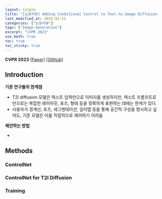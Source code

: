```yaml
---
layout: single
title: "[논문리뷰] Adding Conditional Control to Text-to-Image Diffusion Models"
last_modified_at: 2025-03-21
categories: ["논문리뷰"]
tags: ["Image Generation"]
excerpt: "CVPR 2023"
use_math: true
toc: true
toc_sticky: true
---
```


**CVPR 2023** 
[[Paper]](https://arxiv.org/abs/2302.05543)
[[GitHub]](https://github.com/lllyasviel/ControlNet)

## Introduction

**기존 연구들의 한계점**

- T2I diffusion 모델은 텍스트 입력만으로 이미지를 생성하지만, 텍스트 프롬프트로만으로는 복잡한 레이아웃, 포즈, 형태 등을 정확하게 표현하는 데에는 한계가 있다.
- 사용자가 경계선, 포즈, 세그멘테이션, 깊이맵 등을 통해 공간적 구성을 명시하고 싶어도,
기존 모델은 이를 직접적으로 제어하기 어려움

**제안하는 방법**

- 

## Methods

### ControlNet

### ControlNet for T2I Diffusion

### Training
